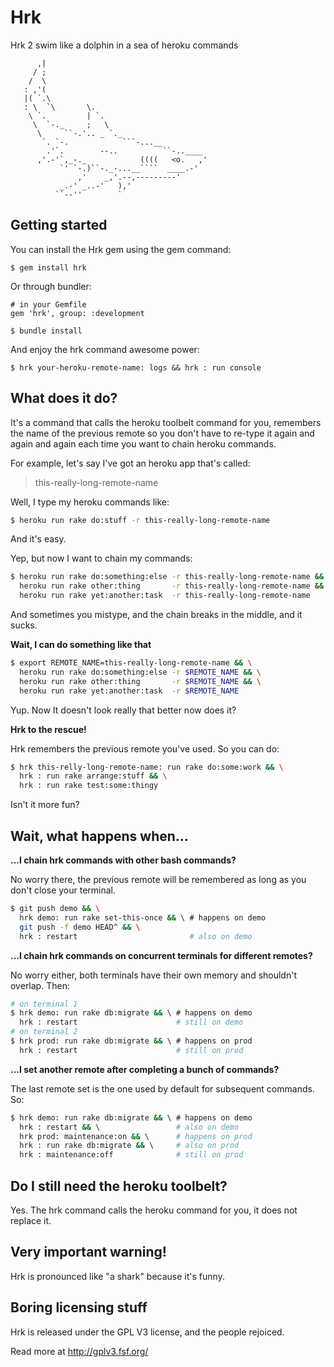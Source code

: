 # Hrk

Hrk 2 swim like a dolphin in a sea of heroku commands

```
      ,|
     / ;
    /  \
   : ,'(
   |( `.\
   : \  `\       \.
    \ `.         | `.
     \  `-._     ;   \
      \     ``-.'.. _ `._
       `. `-.            ```-...__
        .'`.        --..          ``-..____
      ,'.-'`,_-._            ((((   <o.   ,'
           `' `-.)``-._-...__````  ____.-'
               ,'    _,'.--,---------'
           _.-' _..-'   ),'
          ``--''        `
```

## Getting started

You can install the Hrk gem using the gem command:

```
$ gem install hrk
```

Or through bundler:

```
# in your Gemfile
gem 'hrk', group: :development

$ bundle install
```

And enjoy the hrk command awesome power:
```
$ hrk your-heroku-remote-name: logs && hrk : run console
```


## What does it do?

It's a command that calls the heroku toolbelt command for you, remembers the
name of the previous remote so you don't have to re-type it again and again
and again each time you want to chain heroku commands.

For example, let's say I've got an heroku app that's called:

> this-really-long-remote-name

Well, I type my heroku commands like:

```bash
$ heroku run rake do:stuff -r this-really-long-remote-name
```

And it's easy.

Yep, but now I want to chain my commands:

```bash
$ heroku run rake do:something:else -r this-really-long-remote-name && \
  heroku run rake other:thing       -r this-really-long-remote-name && \
  heroku run rake yet:another:task  -r this-really-long-remote-name
```

And sometimes you mistype, and the chain breaks in the middle, and it sucks.

**Wait, I can do something like that**

```bash
$ export REMOTE_NAME=this-really-long-remote-name && \
  heroku run rake do:something:else -r $REMOTE_NAME && \
  heroku run rake other:thing       -r $REMOTE_NAME && \
  heroku run rake yet:another:task  -r $REMOTE_NAME
```

Yup. Now It doesn't look really that better now does it?

**Hrk to the rescue!**

Hrk remembers the previous remote you've used. So you can do:

```bash
$ hrk this-relly-long-remote-name: run rake do:some:work && \
  hrk : run rake arrange:stuff && \
  hrk : run rake test:some:thingy
```

Isn't it more fun?

## Wait, what happens when...

**...I chain hrk commands with other bash commands?**

No worry there, the previous remote will be remembered as long as you don't
close your terminal.

```bash
$ git push demo && \
  hrk demo: run rake set-this-once && \ # happens on demo
  git push -f demo HEAD^ && \
  hrk : restart                         # also on demo
```

**...I chain hrk commands on concurrent terminals for different remotes?**

No worry either, both terminals have their own memory and shouldn't overlap.
Then:

```bash
# on terminal 1
$ hrk demo: run rake db:migrate && \ # happens on demo
  hrk : restart                      # still on demo
# on terminal 2
$ hrk prod: run rake db:migrate && \ # happens on prod
  hrk : restart                      # still on prod
```

**...I set another remote after completing a bunch of commands?**

The last remote set is the one used by default for subsequent commands. So:

```bash
$ hrk demo: run rake db:migrate && \ # happens on demo
  hrk : restart && \                 # also on demo
  hrk prod: maintenance:on && \      # happens on prod
  hrk : run rake db:migrate && \     # also on prod
  hrk : maintenance:off              # still on prod
```

## Do I still need the heroku toolbelt?

Yes. The hrk command calls the heroku command for you, it does not replace it.

## Very important warning!

Hrk is pronounced like "a shark" because it's funny.

## Boring licensing stuff

Hrk is released under the GPL V3 license, and the people rejoiced.

Read more at http://gplv3.fsf.org/
